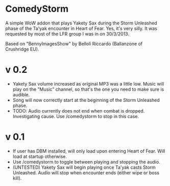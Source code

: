 ComedyStorm
===========

A simple WoW addon that plays Yakety Sax during the Storm Unleashed phase of the Ta'yak encounter in Heart of Fear.
Yes, it's very silly. It was requested by most of the LFR group I was in on 30/3/2013.

Based on "BennyImagesShow" by Belloli Riccardo (Ballanzone of Crushridge EU).

v 0.2
=====
- Yakety Sax volume increased as original MP3 was a little low. Music will play on the "Music" channel, so that's the one you need to make sure is audible.
- Song will now correctly start at the beginning of the Storm Unleashed phase.
- TODO: Audio currently does not end when combat is dropped. Investigating cause. Use /comedystorm to stop in this case.

v 0.1
=====
- If user has DBM installed, will only load upon entering Heart of Fear. Will load at startup otherwise.
- Use /comedystorm to toggle between playing and stopping the audio.
- (UNTESTED) Yakety Sax will begin playing once Ta'yak casts Storm Unleashed. Audio will stop when encounter ends (either wipe or boss kill).